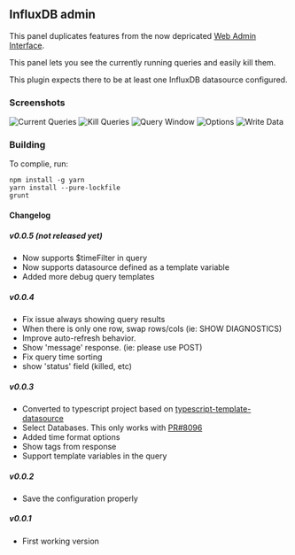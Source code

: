 ## InfluxDB admin

This panel duplicates features from the now depricated [Web Admin Interface](https://docs.influxdata.com/influxdb/v1.2/tools/web_admin/).

This panel lets you see the currently running queries and easily kill them.

This plugin expects there to be at least one InfluxDB datasource configured.


### Screenshots

![Current Queries](https://raw.githubusercontent.com/NatelEnergy/grafana-influx-admin/master/src/img/screenshot-current.png)
![Kill Queries](https://raw.githubusercontent.com/NatelEnergy/grafana-influx-admin/master/src/img/screenshot-kill.png)
![Query Window](https://raw.githubusercontent.com/NatelEnergy/grafana-influx-admin/master/src/img/screenshot-query.png)
![Options](https://raw.githubusercontent.com/NatelEnergy/grafana-influx-admin/master/src/img/screenshot-options.png)
![Write Data](https://raw.githubusercontent.com/NatelEnergy/grafana-influx-admin/master/src/img/screenshot-write.png)


### Building

To complie, run:
```
npm install -g yarn
yarn install --pure-lockfile
grunt
```


#### Changelog

##### v0.0.5 (not released yet)
- Now supports $timeFilter in query
- Now supports datasource defined as a template variable 
- Added more debug query templates


##### v0.0.4

- Fix issue always showing query results
- When there is only one row, swap rows/cols (ie: SHOW DIAGNOSTICS)
- Improve auto-refresh behavior.
- Show 'message' response.  (ie: please use POST)
- Fix query time sorting
- show 'status' field (killed, etc)


##### v0.0.3

- Converted to typescript project based on [typescript-template-datasource](https://github.com/grafana/typescript-template-datasource)
- Select Databases.  This only works with [PR#8096](https://github.com/grafana/grafana/pull/8096)
- Added time format options
- Show tags from response
- Support template variables in the query


##### v0.0.2

- Save the configuration properly


##### v0.0.1

- First working version


